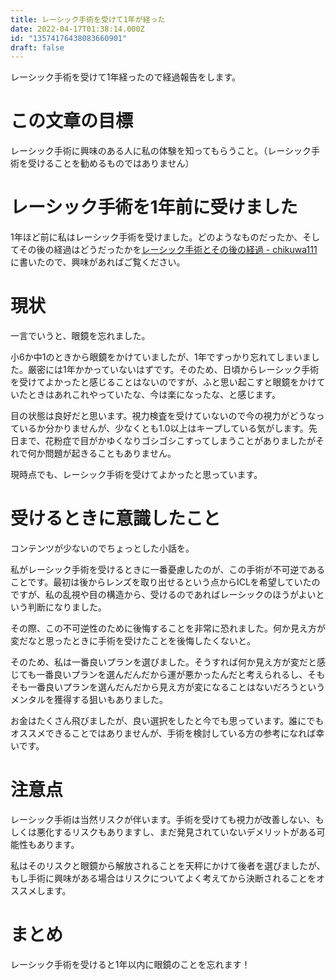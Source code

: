```yaml
---
title: レーシック手術を受けて1年が経った
date: 2022-04-17T01:38:14.000Z
id: "13574176438083660901"
draft: false
---
```

レーシック手術を受けて1年経ったので経過報告をします。

# この文章の目標

レーシック手術に興味のある人に私の体験を知ってもらうこと。（レーシック手術を受けることを勧めるものではありません）

# レーシック手術を1年前に受けました

1年ほど前に私はレーシック手術を受けました。どのようなものだったか、そしてその後の経過はどうだったかを[レーシック手術とその後の経過 - chikuwa111](https://scrapbox.io/chikuwa111/%E3%83%AC%E3%83%BC%E3%82%B7%E3%83%83%E3%82%AF%E6%89%8B%E8%A1%93%E3%81%A8%E3%81%9D%E3%81%AE%E5%BE%8C%E3%81%AE%E7%B5%8C%E9%81%8E)に書いたので、興味があればご覧ください。

# 現状

一言でいうと、眼鏡を忘れました。

小6か中1のときから眼鏡をかけていましたが、1年ですっかり忘れてしまいました。厳密には1年かかっていないはずです。そのため、日頃からレーシック手術を受けてよかったと感じることはないのですが、ふと思い起こすと眼鏡をかけていたときはあれこれやっていたな、今は楽になったな、と感じます。

目の状態は良好だと思います。視力検査を受けていないので今の視力がどうなっているか分かりませんが、少なくとも1.0以上はキープしている気がします。先日まで、花粉症で目がかゆくなりゴシゴシこすってしまうことがありましたがそれで何か問題が起きることもありません。

現時点でも、レーシック手術を受けてよかったと思っています。

# 受けるときに意識したこと

コンテンツが少ないのでちょっとした小話を。

私がレーシック手術を受けるときに一番憂慮したのが、この手術が不可逆であることです。最初は後からレンズを取り出せるという点からICLを希望していたのですが、私の乱視や目の構造から、受けるのであればレーシックのほうがよいという判断になりました。

その際、この不可逆性のために後悔することを非常に恐れました。何か見え方が変だなと思ったときに手術を受けたことを後悔したくないと。

そのため、私は一番良いプランを選びました。そうすれば何か見え方が変だと感じても一番良いプランを選んだんだから運が悪かったんだと考えられるし、そもそも一番良いプランを選んだんだから見え方が変になることはないだろうというメンタルを獲得する狙いもありました。

お金はたくさん飛びましたが、良い選択をしたと今でも思っています。誰にでもオススメできることではありませんが、手術を検討している方の参考になれば幸いです。

# 注意点

レーシック手術は当然リスクが伴います。手術を受けても視力が改善しない、もしくは悪化するリスクもありますし、まだ発見されていないデメリットがある可能性もあります。

私はそのリスクと眼鏡から解放されることを天秤にかけて後者を選びましたが、もし手術に興味がある場合はリスクについてよく考えてから決断されることをオススメします。

# まとめ

レーシック手術を受けると1年以内に眼鏡のことを忘れます！

